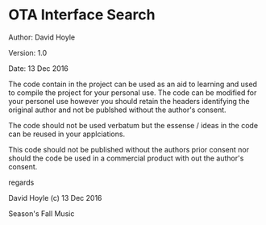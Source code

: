 # OTA Interface Search

Author:  David Hoyle

Version: 1.0

Date:    13 Dec 2016



The code contain in the project can be used as an aid to learning and used
to compile the project for your personal use. The code can be modified for
your personel use however you should retain the headers identifying the
original author and not be publshed without the author's consent.

The code should not be used verbatum but the essense / ideas in the code can
be reused in your applciations.

This code should not be published without the authors prior consent nor should
the code be used in a commercial product with out the author's consent.



regards

David Hoyle (c) 13 Dec 2016

Season's Fall Music
